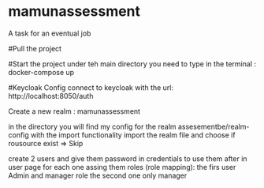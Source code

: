 # mamunassessment
A task for an eventual job

#Pull the project 

#Start the project
under teh main directory you need to type in the terminal :  docker-compose up

#Keycloak Config 
connect to keycloak with the url: http://localhost:8050/auth

Create a new realm : mamunassessment

in the directory you will find my config for the realm  assesementbe/realm-config
with the import functionality import the realm file and choose if rousource exist => Skip

create 2 users and give them password  in credentials to use them after 
in user page for each one assing them roles (role mapping):
the firs user Admin and manager role 
the second one only manager

